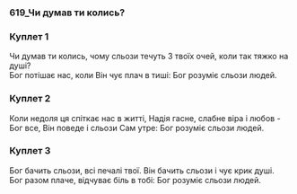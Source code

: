 ### 619_Чи думав ти колись?
### Куплет 1
Чи думав ти колись, чому сльози течуть З твоїх очей, коли так тяжко на душі? <br/>Бог потішає нас, коли Він чує плач в тиші: Бог розуміє сльози людей.
### Куплет 2
Коли недоля ця спіткає нас в житті, Надія гасне, слабне віра і любов - <br/>Бог все, Він поведе і сльози Сам утре: Бог розуміє сльози людей.
### Куплет 3
Бог бачить сльози, всі печалі твої. Він бачить сльози і чує крик душі. <br/>Бог разом плаче, відчуває біль в тобі: Бог розуміє сльози людей.
